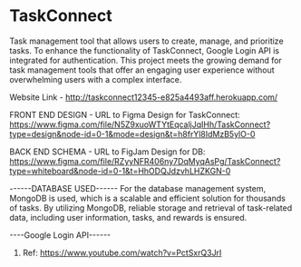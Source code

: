 # TaskConnect
Task management tool that allows users to create, manage, and prioritize tasks. To enhance the functionality of TaskConnect, Google Login API is integrated for authentication.
This project meets the growing demand for task management tools that offer an engaging user experience without overwhelming users with a complex interface.

Website Link - http://taskconnect12345-e825a4493aff.herokuapp.com/

FRONT END DESIGN - URL to Figma Design for TaskConnect:
https://www.figma.com/file/N5Z9xuoWTYtEqcaljJqIHh/TaskConnect?type=design&node-id=0-1&mode=design&t=h8frYl8IdMzB5ylO-0

BACK END SCHEMA - URL to FigJam Design for DB:
https://www.figma.com/file/RZyyNFR406ny7DqMyqAsPg/TaskConnect?type=whiteboard&node-id=0-1&t=HhODQJdzvhLHZKGN-0

------DATABASE USED------
For the database management system, MongoDB is used, which is a scalable and efficient solution for thousands of tasks. By utilizing MongoDB, reliable storage and retrieval of task-related data, including user information, tasks, and rewards is ensured.

----Google Login API------
1. Ref: https://www.youtube.com/watch?v=PctSxrQ3JrI
